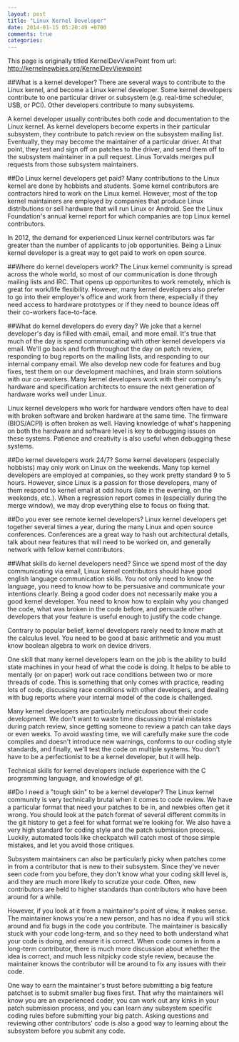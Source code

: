 ```yaml
---
layout: post
title: "Linux Kernel Developer"
date: 2014-01-15 05:20:49 +0700
comments: true
categories: 
---
```


This page is originally titled KernelDevViewPoint
from url: http://kernelnewbies.org/KernelDevViewpoint

##What is a kernel developer?
There are several ways to contribute to the Linux kernel, and become a Linux kernel developer. Some kernel developers contribute to one particular driver or subsystem (e.g. real-time scheduler, USB, or PCI). Other developers contribute to many subsystems.

A kernel developer usually contributes both code and documentation to the Linux kernel. As kernel developers become experts in their particular subsystem, they contribute to patch review on the subsystem mailing list. Eventually, they may become the maintainer of a particular driver. At that point, they test and sign off on patches to the driver, and send them off to the subsystem maintainer in a pull request. Linus Torvalds merges pull requests from those subsystem maintainers.

##Do Linux kernel developers get paid?
Many contributions to the Linux kernel are done by hobbists and students. Some kernel contributors are contractors hired to work on the Linux kernel. However, most of the top kernel maintainers are employed by companies that produce Linux distributions or sell hardware that will run Linux or Android. See the Linux Foundation's annual kernel report for which companies are top Linux kernel contributors.

In 2012, the demand for experienced Linux kernel contributors was far greater than the number of applicants to job opportunities. Being a Linux kernel developer is a great way to get paid to work on open source.

##Where do kernel developers work?
The Linux kernel community is spread across the whole world, so most of our communication is done through mailing lists and IRC. That opens up opportunites to work remotely, which is great for work/life flexibility. However, many kernel developers also prefer to go into their employer's office and work from there, especially if they need access to hardware prototypes or if they need to bounce ideas off their co-workers face-to-face.

##What do kernel developers do every day?
We joke that a kernel developer's day is filled with email, email, and more email. It's true that much of the day is spend communicating with other kernel developers via email. We'll go back and forth throughout the day on patch review, responding to bug reports on the mailing lists, and responding to our internal company email. We also develop new code for features and bug fixes, test them on our development machines, and brain storm solutions with our co-workers. Many kernel developers work with their company's hardware and specification architects to ensure the next generation of hardware works well under Linux.

Linux kernel developers who work for hardware vendors often have to deal with broken software and broken hardware at the same time. The firmware (BIOS/ACPI) is often broken as well. Having knowledge of what's happening on both the hardware and software level is key to debugging issues on these systems. Patience and creativity is also useful when debugging these systems.

##Do kernel developers work 24/7?
Some kernel developers (especially hobbists) may only work on Linux on the weekends. Many top kernel developers are employed at companies, so they work pretty standard 9 to 5 hours. However, since Linux is a passion for those developers, many of them respond to kernel email at odd hours (late in the evening, on the weekends, etc.). When a regression report comes in (especially during the merge window), we may drop everything else to focus on fixing that.

##Do you ever see remote kernel developers?
Linux kernel developers get together several times a year, during the many Linux and open source conferences. Conferences are a great way to hash out architectural details, talk about new features that will need to be worked on, and generally network with fellow kernel contributors.

##What skills do kernel developers need?
Since we spend most of the day communicating via email, Linux kernel contributors should have good english language communication skills. You not only need to know the language, you need to know how to be persuasive and communicate your intentions clearly. Being a good coder does not necessarily make you a good kernel developer. You need to know how to explain why you changed the code, what was broken in the code before, and persuade other developers that your feature is useful enough to justify the code change.

Contrary to popular belief, kernel developers rarely need to know math at the calculus level. You need to be good at basic arithmetic and you must know boolean algebra to work on device drivers.

One skill that many kernel developers learn on the job is the ability to build state machines in your head of what the code is doing. It helps to be able to mentally (or on paper) work out race conditions between two or more threads of code. This is something that only comes with practice, reading lots of code, discussing race conditions with other developers, and dealing with bug reports where your internal model of the code is challenged.

Many kernel developers are particularly meticulous about their code development. We don't want to waste time discussing trivial mistakes during patch review, since getting someone to review a patch can take days or even weeks. To avoid wasting time, we will carefully make sure the code compiles and doesn't introduce new warnings, conforms to our coding style standards, and finally, we'll test the code on multiple systems. You don't have to be a perfectionist to be a kernel developer, but it will help.

Technical skills for kernel developers include experience with the C programming language, and knowledge of git.

##Do I need a "tough skin" to be a kernel developer?
The Linux kernel community is very technically brutal when it comes to code review. We have a particular format that need your patches to be in, and newbies often get it wrong. You should look at the patch format of several different commits in the git history to get a feel for what format we're looking for. We also have a very high standard for coding style and the patch submission process. Luckily, automated tools like checkpatch will catch most of those simple mistakes, and let you avoid those critiques.

Subsystem maintainers can also be particularly picky when patches come in from a contributor that is new to their subsystem. Since they've never seen code from you before, they don't know what your coding skill level is, and they are much more likely to scrutize your code. Often, new contributors are held to higher standards than contributors who have been around for a while.

However, if you look at it from a maintainer's point of view, it makes sense. The maintainer knows you're a new person, and has no idea if you will stick around and fix bugs in the code you contribute. The maintainer is basically stuck with your code long-term, and so they need to both understand what your code is doing, and ensure it is correct. When code comes in from a long-term contributor, there is much more discussion about whether the idea is correct, and much less nitpicky code style review, because the maintainer knows the contributor will be around to fix any issues with their code.

One way to earn the maintainer's trust before submitting a big feature patchset is to submit smaller bug fixes first. That why the maintainers will know you are an experienced coder, you can work out any kinks in your patch submission process, and you can learn any subsystem specific coding rules before submitting your big patch. Asking questions and reviewing other contributors' code is also a good way to learning about the subsystem before you submit any code.

